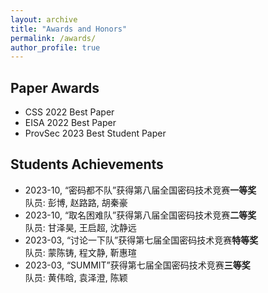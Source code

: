 ```yaml
---
layout: archive
title: "Awards and Honors"
permalink: /awards/
author_profile: true
---
```


## Paper Awards

 - CSS 2022 Best Paper  
 - EISA 2022 Best Paper  
 - ProvSec 2023 Best Student Paper

## Students Achievements

- <i class="fa-sharp fa-regular fa-award" ></i>
2023-10, “密码都不队”获得第八届全国密码技术竞赛**一等奖**  
队员: 彭博, 赵路路, 胡秦豪  
- <i class="fa-sharp fa-regular fa-award" ></i>
2023-10, “取名困难队”获得第八届全国密码技术竞赛**二等奖**  
队员: 甘泽昊, 王启超, 沈静远  
- <i class="fa-sharp fa-regular fa-award" ></i>
2023-03, “讨论一下队”获得第七届全国密码技术竞赛**特等奖**  
队员: 蒙陈铸, 程文静, 靳惠瑄  
- <i class="fa-sharp fa-regular fa-award" ></i>
2023-03, “SUMMIT”获得第七届全国密码技术竞赛**三等奖**  
队员: 黄伟晗, 袁泽澄, 陈颖